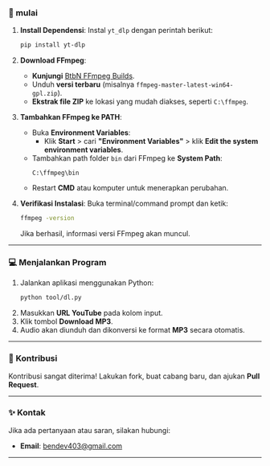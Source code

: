### 📝 mulai

1. **Install Dependensi**:
   Instal `yt_dlp` dengan perintah berikut:
   ```bash
   pip install yt-dlp
   ```

2. **Download FFmpeg**:
   - **Kunjungi** [BtbN FFmpeg Builds](https://github.com/BtbN/FFmpeg-Builds/releases).
   - Unduh **versi terbaru** (misalnya `ffmpeg-master-latest-win64-gpl.zip`).
   - **Ekstrak file ZIP** ke lokasi yang mudah diakses, seperti `C:\ffmpeg`.

3. **Tambahkan FFmpeg ke PATH**:
   - Buka **Environment Variables**:
     - Klik **Start** > cari **"Environment Variables"** > klik **Edit the system environment variables**.
   - Tambahkan path folder `bin` dari FFmpeg ke **System Path**:
     ```
     C:\ffmpeg\bin
     ```
   - Restart **CMD** atau komputer untuk menerapkan perubahan.

4. **Verifikasi Instalasi**:
   Buka terminal/command prompt dan ketik:
   ```bash
   ffmpeg -version
   ```
   Jika berhasil, informasi versi FFmpeg akan muncul.

---

### 💻 Menjalankan Program
1. Jalankan aplikasi menggunakan Python:
   ```bash
   python tool/dl.py
   ```
2. Masukkan **URL YouTube** pada kolom input.
3. Klik tombol **Download MP3**.
4. Audio akan diunduh dan dikonversi ke format **MP3** secara otomatis.

---

### 🤝 Kontribusi
Kontribusi sangat diterima! Lakukan fork, buat cabang baru, dan ajukan **Pull Request**.

---

### ✨ Kontak
Jika ada pertanyaan atau saran, silakan hubungi:  
- **Email**: bendev403@gmail.com

---